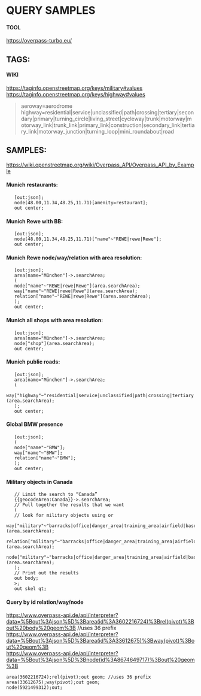 # QUERY SAMPLES

#### TOOL
https://overpass-turbo.eu/

## TAGS:

#### WIKI
https://taginfo.openstreetmap.org/keys/military#values  
https://taginfo.openstreetmap.org/keys/highway#values

> aeroway=aerodrome
> highway=residential|service|unclassified|path|crossing|tertiary|secondary|primary|turning_circle|living_street|cycleway|trunk|motorway|motorway_link|trunk_link|primary_link|construction|secondary_link|tertiary_link|motorway_junction|turning_loop|mini_roundabout|road

## SAMPLES:

https://wiki.openstreetmap.org/wiki/Overpass_API/Overpass_API_by_Example

#### Munich restaurants:

       [out:json];
       node(48.00,11.34,48.25,11.71)[amenity=restaurant];
       out center;


#### Munich Rewe with BB:

       [out:json];
       node(48.00,11.34,48.25,11.71)["name"~"REWE|rewe|Rewe"];
       out center;

#### Munich Rewe node/way/relation with area resolution:

       [out:json];
       area[name="München"]->.searchArea;
       (
       node["name"~"REWE|rewe|Rewe"](area.searchArea);
       way["name"~"REWE|rewe|Rewe"](area.searchArea);
       relation["name"~"REWE|rewe|Rewe"](area.searchArea);
       );
       out center;

#### Munich all shops with area resolution:

       [out:json];
       area[name="München"]->.searchArea;
       node["shop"](area.searchArea);
       out center;

#### Munich public roads:

       [out:json];
       area[name="München"]->.searchArea;
       (
       way["highway"~"residential|service|unclassified|path|crossing|tertiary|secondary|primary|turning_circle|living_street|cycleway|trunk|motorway|motorway_link|trunk_link|primary_link|construction|secondary_link|tertiary_link|motorway_junction|turning_loop|mini_roundabout|road"](area.searchArea);
       );
       out center;

#### Global BMW presence

       [out:json];
       (
       node["name"~"BMW"];
       way["name"~"BMW"];
       relation["name"~"BMW"];
       );
       out center;

#### Military objects in Canada

       // Limit the search to “Canada”
       {{geocodeArea:Canada}}->.searchArea;
       // Pull together the results that we want
       (
       // look for military objects using or
       way["military"~"barracks|office|danger_area|training_area|airfield|base|naval_base"](area.searchArea);
       relation["military"~"barracks|office|danger_area|training_area|airfield|base|naval_base"](area.searchArea);
       node["military"~"barracks|office|danger_area|training_area|airfield|base|naval_base"](area.searchArea);
       );
       // Print out the results
       out body;
       >;
       out skel qt;

#### Query by id relation/way/node
https://www.overpass-api.de/api/interpreter?data=%5Bout%3Ajson%5D%3Barea(id%3A3602216724)%3Brel(pivot)%3Bout%20body%20geom%3B //uses 36 prefix  
https://www.overpass-api.de/api/interpreter?data=%5Bout%3Ajson%5D%3Barea(id%3A33612675)%3Bway(pivot)%3Bout%20geom%3B  
https://www.overpass-api.de/api/interpreter?data=%5Bout%3Ajson%5D%3Bnode(id%3A8674649717)%3Bout%20geom%3B

    area(3602216724);rel(pivot);out geom; //uses 36 prefix
    area(33612675);way(pivot);out geom;
    node(5921499312);out;
